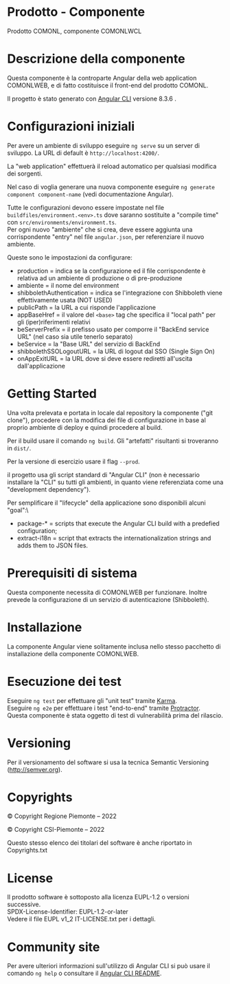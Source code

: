 # Prodotto - Componente

Prodotto COMONL, componente COMONLWCL

# Descrizione della componente

Questa componente è la controparte Angular della web application COMONLWEB, e di fatto costituisce il front-end del prodotto COMONL.

Il progetto è stato generato con [Angular CLI](https://github.com/angular/angular-cli) versione 8.3.6 .

# Configurazioni iniziali

Per avere un ambiente di sviluppo eseguire `ng serve` su un server di sviluppo.
La URL di default è `http://localhost:4200/`.

La "web application" effettuerà il reload automatico per qualsiasi modifica dei sorgenti.

Nel caso di voglia generare una nuova componente eseguire `ng generate component component-name` (vedi documentazione Angular).

Tutte le configurazioni devono essere impostate nel file `buildfiles/environment.<env>.ts` dove saranno sostituite a "compile time" con `src/environments/environment.ts`.\
Per ogni nuovo "ambiente" che si crea, deve essere aggiunta una corrispondente "entry" nel file `angular.json`, per referenziare il nuovo ambiente.

Queste sono le impostazioni da configurare:
- production = indica se la configurazione ed il file corrispondente è relativa ad un ambiente di produzione o di pre-produzione
- ambiente = il nome del environment
- shibbolethAuthentication = indica se l'integrazione con Shibboleth viene effettivamente usata (NOT USED)
- publicPath = la URL a cui risponde l'applicazione
- appBaseHref = il valore del `<base>` tag che specifica il "local path" per gli (iper)riferimenti relativi
- beServerPrefix = il prefisso usato per comporre il "BackEnd service URL" (nel caso sia utile tenerlo separato)
- beService = la "Base URL" del servizio di BackEnd
- shibbolethSSOLogoutURL = la URL di logout dal SSO (Single Sign On)
- onAppExitURL = la URL dove si deve essere rediretti all'uscita dall'applicazione

# Getting Started
Una volta prelevata e portata in locale dal repository la componente ("git clone"), procedere con la modifica dei file di configurazione in base al proprio ambiente di deploy e quindi procedere al build.

Per il build usare il comando `ng build`.
Gli "artefatti" risultanti si troveranno in `dist/`.

Per la versione di esercizio usare il flag `--prod`.

il progetto usa gli script standard di "Angular CLI" (non è necessario installare la "CLI" su tutti gli ambienti, in quanto viene referenziata come una "development dependency").


Per semplificare il "lifecycle" della applicazione sono disponibili alcuni "goal":\
- package-* = scripts that execute the Angular CLI build with a predefied configuration;
- extract-i18n = script that extracts the internationalization strings and adds them to JSON files.

# Prerequisiti di sistema
Questa componente necessita di COMONLWEB per funzionare.
Inoltre prevede la configurazione di un servizio di autenticazione (Shibboleth).

# Installazione

La componente Angular viene solitamente inclusa nello stesso pacchetto di installazione della componente COMONLWEB.

# Esecuzione dei test 
Eseguire `ng test` per effettuare gli "unit test" tramite [Karma](https://karma-runner.github.io).\
Eseguire `ng e2e` per effettuare i test "end-to-end" tramite [Protractor](http://www.protractortest.org/).\
Questa componente è stata oggetto di test di vulnerabilità prima del rilascio.

# Versioning
Per il versionamento del software si usa la tecnica Semantic Versioning (http://semver.org).

# Copyrights

© Copyright Regione Piemonte – 2022

© Copyright CSI-Piemonte – 2022

Questo stesso elenco dei titolari del software è anche riportato in Copyrights.txt 

# License
Il prodotto software è sottoposto alla licenza EUPL-1.2 o versioni successive.\
SPDX-License-Identifier: EUPL-1.2-or-later\
Vedere il file EUPL v1_2 IT-LICENSE.txt per i dettagli.

# Community site
Per avere ulteriori informazioni sull'utilizzo di Angular CLI si può usare il comando `ng help` o consultare il [Angular CLI README](https://github.com/angular/angular-cli/blob/master/README.md).
